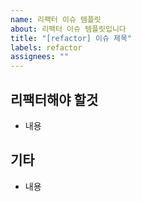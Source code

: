 ```yaml
---
name: 리팩터 이슈 템플릿
about: 리팩터 이슈 템플릿입니다
title: "[refactor] 이슈 제목"
labels: refactor
assignees: ""
---
```


## 리팩터해야 할것

- 내용

## 기타

- 내용

